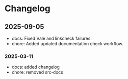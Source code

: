 # Changelog

## 2025-09-05

- docs: Fixed Vale and linkcheck failures.
- chore: Added updated documentation check workflow.

### 2025-03-11
- docs: added changelog
- chore: removed src-docs
